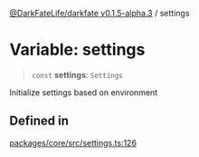 [@DarkFateLife/darkfate v0.1.5-alpha.3](../index.md) / settings

# Variable: settings

> `const` **settings**: `Settings`

Initialize settings based on environment

## Defined in

[packages/core/src/settings.ts:126](https://github.com/monilpat/darkfate/blob/main/packages/core/src/settings.ts#L126)
